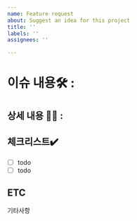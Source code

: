 ```yaml
---
name: Feature request
about: Suggest an idea for this project
title: ''
labels: ''
assignees: ''

---
```


# 이슈 내용🛠️ : 

<!--- 기능에 대한 요약 설명을 작성해 주세요. -->

## 상세 내용 ✍🏻 : 

<!--- 기능 추가와 관련된 상세 내용을 작성해 주세요. -->

## 체크리스트✔️

- [ ] todo
- [ ] todo

## ETC

기타사항
